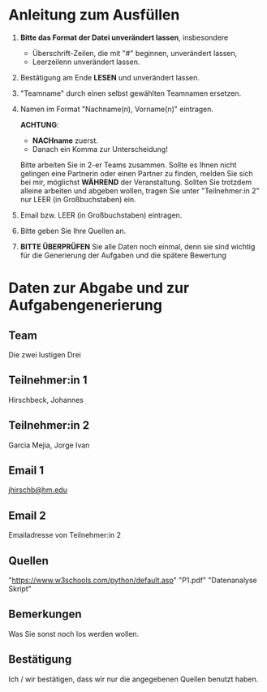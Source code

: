 # Anleitung zum Ausfüllen

1.  **Bitte das Format der Datei unverändert lassen**, insbesondere

    - Überschrift-Zeilen, die mit "#" beginnen, unverändert lassen,
    - Leerzeilenn unverändert lassen.

2.  Bestätigung am Ende **LESEN** und unverändert lassen.

3.  "Teamname" durch einen selbst gewählten Teamnamen ersetzen.

4.  Namen im Format "Nachname(n), Vorname(n)" eintragen.

    **ACHTUNG**:

    -   **NACHname** zuerst.
    -   Danach ein Komma zur Unterscheidung!

    Bitte arbeiten Sie in 2-er Teams zusammen.
    Sollte es Ihnen nicht gelingen eine Partnerin oder einen Partner zu finden,
    melden Sie sich bei mir, möglichst **WÄHREND** der Veranstaltung.
    Sollten Sie trotzdem alleine arbeiten und abgeben wollen,
    tragen Sie unter "Teilnehmer:in 2" nur LEER (in Großbuchstaben) ein.

5.  Email bzw. LEER (in Großbuchstaben) eintragen.

6.  Bitte geben Sie Ihre Quellen an.

7.  **BITTE ÜBERPRÜFEN** Sie alle Daten noch einmal,
    denn sie sind wichtig für die Generierung der Aufgaben
    und die spätere Bewertung

# Daten zur Abgabe und zur Aufgabengenerierung

## Team
Die zwei lustigen Drei

## Teilnehmer:in 1
Hirschbeck, Johannes

## Teilnehmer:in 2
Garcia Mejia, Jorge Ivan

## Email 1
jhirschb@hm.edu

## Email 2
Emailadresse von Teilnehmer:in 2

## Quellen
"https://www.w3schools.com/python/default.asp"
"P1.pdf"
"Datenanalyse Skript"

## Bemerkungen
Was Sie sonst noch los werden wollen.

## Bestätigung
Ich / wir bestätigen, dass wir nur die angegebenen Quellen benutzt haben.
